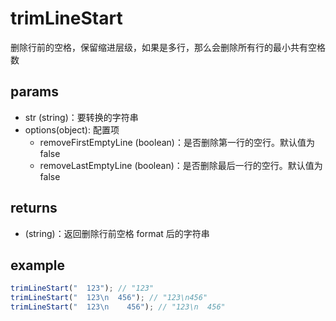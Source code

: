 # trimLineStart

删除行前的空格，保留缩进层级，如果是多行，那么会删除所有行的最小共有空格数

## params

-   str (string)：要转换的字符串
-   options(object): 配置项
    -   removeFirstEmptyLine (boolean)：是否删除第一行的空行。默认值为 false
    -   removeLastEmptyLine (boolean)：是否删除最后一行的空行。默认值为 false

## returns

-   (string)：返回删除行前空格 format 后的字符串

## example

```js
trimLineStart("  123"); // "123"
trimLineStart("  123\n  456"); // "123\n456"
trimLineStart("  123\n    456"); // "123\n  456"
```
